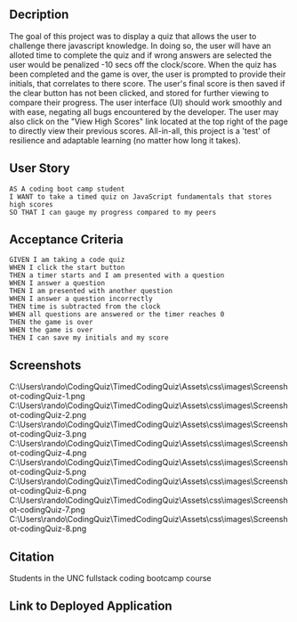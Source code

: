 ## Decription 

The goal of this project was to display a quiz that allows the user to challenge there javascript knowledge. In doing so, the user will have an alloted time to complete the quiz and if wrong answers are selected the user would be penalized -10 secs off the clock/score. When the quiz has been completed and the game is over, the user is prompted to provide their initials, that correlates to there score. The user's final score is then saved if the clear button has not been clicked, and stored for further viewing to compare their progress. The user interface (UI) should work smoothly and with ease, negating all bugs encountered by the developer. The user may also click on the "View High Scores" link located at the top right of the page to directly view their previous scores. All-in-all, this project is a 'test' of resilience and adaptable learning (no matter how long it takes).  


## User Story

```
AS A coding boot camp student
I WANT to take a timed quiz on JavaScript fundamentals that stores high scores
SO THAT I can gauge my progress compared to my peers
```

## Acceptance Criteria

```
GIVEN I am taking a code quiz
WHEN I click the start button
THEN a timer starts and I am presented with a question
WHEN I answer a question
THEN I am presented with another question
WHEN I answer a question incorrectly
THEN time is subtracted from the clock
WHEN all questions are answered or the timer reaches 0
THEN the game is over
WHEN the game is over
THEN I can save my initials and my score
```


## Screenshots
C:\Users\rando\CodingQuiz\TimedCodingQuiz\Assets\css\images\Screenshot-codingQuiz-1.png
C:\Users\rando\CodingQuiz\TimedCodingQuiz\Assets\css\images\Screenshot-codingQuiz-2.png
C:\Users\rando\CodingQuiz\TimedCodingQuiz\Assets\css\images\Screenshot-codingQuiz-3.png
C:\Users\rando\CodingQuiz\TimedCodingQuiz\Assets\css\images\Screenshot-codingQuiz-4.png
C:\Users\rando\CodingQuiz\TimedCodingQuiz\Assets\css\images\Screenshot-codingQuiz-5.png
C:\Users\rando\CodingQuiz\TimedCodingQuiz\Assets\css\images\Screenshot-codingQuiz-6.png
C:\Users\rando\CodingQuiz\TimedCodingQuiz\Assets\css\images\Screenshot-codingQuiz-7.png
C:\Users\rando\CodingQuiz\TimedCodingQuiz\Assets\css\images\Screenshot-codingQuiz-8.png

## Citation
Students in the UNC fullstack coding bootcamp course  

## Link to Deployed Application









